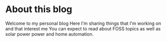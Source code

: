 # About this blog

Welcome to my personal blog
Here I'm sharing things that I'm working on and that interest me
You can expect to read about FOSS topics as well as solar power power and home automation.
